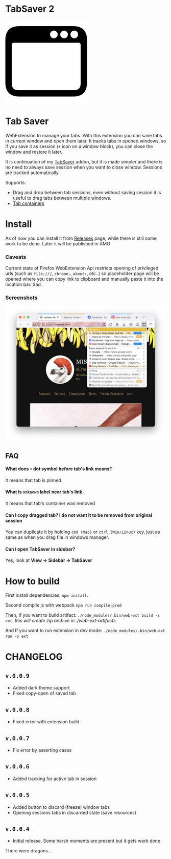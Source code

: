 # TabSaver 2

![Logo](ext/icons/icon.svg)

# Tab Saver

WebExtension to manage your tabs.
With this extension you can save tabs in current window and open them later. It tracks tabs in opened windows, so if you save it as session (`+` icon on a window block), you can close the window and restore it later.

It is continuation of my [TabSaver](https://github.com/Reeywhaar/tabsaver) addon, but it is made simpler and there is no need to always save session when you want to close window. Sessions are tracked automatically.

Supports:

- Drag and drop between tab sessions, even without saving session it is useful to drag tabs between multiple windows.
- [Tab containers](https://support.mozilla.org/en-US/kb/how-use-firefox-containers)

# Install

As of now you can install it from [Releases](https://github.com/Reeywhaar/tabsaver-2/releases/latest) page, while there is still some work to be done. Later it will be published in AMO

<!-- [Install from addons.mozilla.org](https://addons.mozilla.org/en-US/firefox/addon/vyrtsev-tab-saver/) -->

### Caveats

Current state of Firefox WebExtension Api restricts opening of privileged urls (such as `file:///`, `chrome:`, `about:`, etc..) so placeholder page will be opened where you can copy link to clipboard and manually paste it into the location bar. Sad.

### Screenshots

![preview](screenshots/preview.png)

## FAQ

#### What does `•` dot symbol before tab's link means?

It means that tab is pinned.

#### What is `Unknown` label near tab's link.

It means that tab's container was removed

#### Can I copy dragged tab? I do not want it to be removed from original session

You can duplicate it by holding `cmd (mac)` or `ctrl (Win/Linux)` key, just as same as when you drag file in windows manager.

#### Can I open TabSaver in sidebar?

Yes, look at **View -> Sidebar -> TabSaver**

# How to build

First install dependencies: `npm install`.

Second compile js with webpack `npm run compile:prod`

Then, If you want to build artifact: `./node_modules/.bin/web-ext build -s ext`. _this will create zip archive in ./web-ext-artifacts_

And If you want to run extension in dev mode: `./node_modules/.bin/web-ext run -s ext`

# CHANGELOG

## `v.0.0.9`

- Added dark theme support
- Fixed copy-open of saved tab

## `v.0.0.8`

- Fixed error with extension build

## `v.0.0.7`

- Fix error by asserting cases

## `v.0.0.6`

- Added tracking for active tab in session

## `v.0.0.5`

- Added button to discard (freeze) window tabs
- Opening sessions tabs in discarded state (save resources)

## `v.0.0.4`

- Initial release. Some harsh moments are present but it gets work done

There were dragons...
